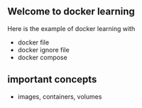 

## Welcome to docker learning

Here is the example of docker learning with
- docker file
- docker ignore file
- docker compose

## important concepts

- images, containers, volumes